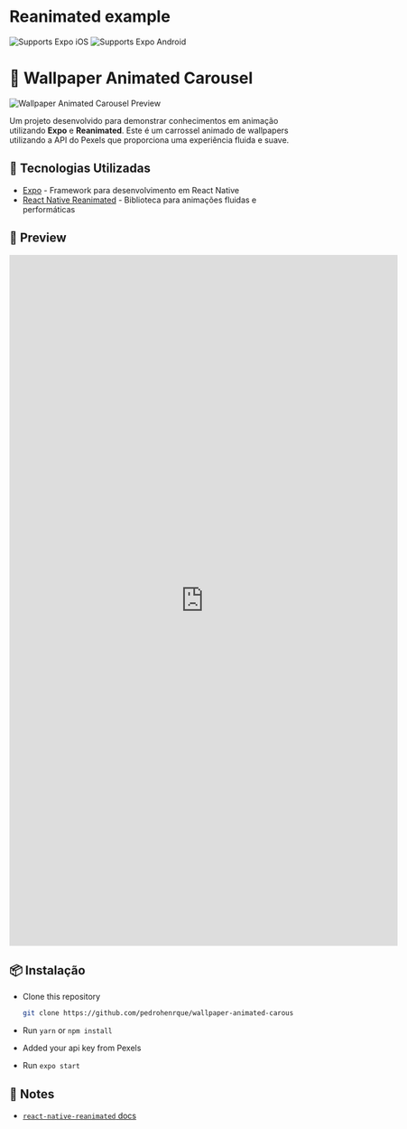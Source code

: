 # Reanimated example

<p>
  <!-- iOS -->
  <img alt="Supports Expo iOS" longdesc="Supports Expo iOS" src="https://img.shields.io/badge/iOS-4630EB.svg?style=flat-square&logo=APPLE&labelColor=999999&logoColor=fff" />
  <!-- Android -->
  <img alt="Supports Expo Android" longdesc="Supports Expo Android" src="https://img.shields.io/badge/Android-4630EB.svg?style=flat-square&logo=ANDROID&labelColor=A4C639&logoColor=fff" />
  <!-- Web -->
</p>

# 📱 Wallpaper Animated Carousel

![Wallpaper Animated Carousel Preview](preview-image-url)

Um projeto desenvolvido para demonstrar conhecimentos em animação utilizando **Expo** e **Reanimated**. Este é um carrossel animado de wallpapers utilizando a API do Pexels que proporciona uma experiência fluida e suave.

## 🚀 Tecnologias Utilizadas

- [Expo](https://expo.dev/) - Framework para desenvolvimento em React Native
- [React Native Reanimated](https://docs.swmansion.com/react-native-reanimated/) - Biblioteca para animações fluidas e performáticas

## 🎥 Preview

<iframe width="688" height="1223" src="https://www.youtube.com/embed/rkUWnbnNA0A" title="Simulator Screen Recording   iPhone 16" frameborder="0" allow="accelerometer; autoplay; clipboard-write; encrypted-media; gyroscope; picture-in-picture; web-share" referrerpolicy="strict-origin-when-cross-origin" allowfullscreen></iframe>

## 📦 Instalação

- Clone this repository

  ```sh
  git clone https://github.com/pedrohenrque/wallpaper-animated-carousel.git
  ```

- Run `yarn` or `npm install`
- Added your api key from Pexels
- Run `expo start`

## 📝 Notes

- [`react-native-reanimated` docs](https://docs.swmansion.com/react-native-reanimated/)
